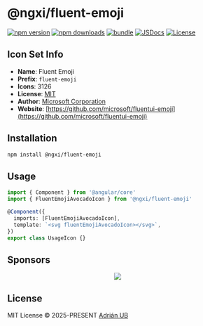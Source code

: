 # @ngxi/fluent-emoji

[![npm version][npm-version-src]][npm-version-href]
[![npm downloads][npm-downloads-src]][npm-downloads-href]
[![bundle][bundle-src]][bundle-href]
[![JSDocs][jsdocs-src]][jsdocs-href]
[![License][license-src]][license-href]

## Icon Set Info

- **Name**: Fluent Emoji
- **Prefix**: `fluent-emoji`
- **Icons**: 3126
- **License**: [MIT](https://github.com/microsoft/fluentui-emoji/blob/main/LICENSE)
- **Author**: [Microsoft Corporation](https://github.com/microsoft/fluentui-emoji)
- **Website**: [https://github.com/microsoft/fluentui-emoji](https://github.com/microsoft/fluentui-emoji)

## Installation

```sh
npm install @ngxi/fluent-emoji
```

## Usage

```ts
import { Component } from '@angular/core'
import { FluentEmojiAvocadoIcon } from '@ngxi/fluent-emoji'

@Component({
  imports: [FluentEmojiAvocadoIcon],
  template: `<svg fluentEmojiAvocadoIcon></svg>`,
})
export class UsageIcon {}
```

## Sponsors

<p align="center">
  <a href="https://cdn.jsdelivr.net/gh/adrian-ub/static/sponsors.svg">
    <img src='https://cdn.jsdelivr.net/gh/adrian-ub/static/sponsors.svg'/>
  </a>
</p>

## License

MIT License © 2025-PRESENT [Adrián UB](https://github.com/adrian-ub)

<!-- Badges -->

[npm-version-src]: https://img.shields.io/npm/v/@ngxi/fluent-emoji?style=flat&colorA=080f12&colorB=1fa669
[npm-version-href]: https://npmjs.com/package/@ngxi/fluent-emoji
[npm-downloads-src]: https://img.shields.io/npm/dm/@ngxi/fluent-emoji?style=flat&colorA=080f12&colorB=1fa669
[npm-downloads-href]: https://npmjs.com/package/@ngxi/fluent-emoji
[bundle-src]: https://img.shields.io/bundlephobia/minzip/@ngxi/fluent-emoji?style=flat&colorA=080f12&colorB=1fa669&label=minzip
[bundle-href]: https://bundlephobia.com/result?p=@ngxi/fluent-emoji
[license-src]: https://img.shields.io/npm/l/@ngxi/fluent-emoji?style=flat&colorA=080f12&colorB=1fa669
[license-href]: https://github.com/adrian-ub/ngxi/blob/main/LICENSE
[jsdocs-src]: https://img.shields.io/badge/jsdocs-reference-080f12?style=flat&colorA=080f12&colorB=1fa669
[jsdocs-href]: https://www.jsdocs.io/package/@ngxi/fluent-emoji
